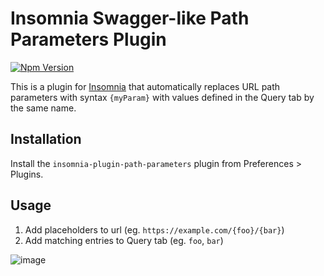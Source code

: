 # Insomnia Swagger-like Path Parameters Plugin

[![Npm Version](https://img.shields.io/npm/v/insomnia-plugin-path-parameters.svg)](https://www.npmjs.com/package/insomnia-plugin-path-parameters)

This is a plugin for [Insomnia](https://insomnia.rest) that automatically replaces URL path
parameters with syntax `{myParam}` with values defined in the Query tab by the same name.

## Installation

Install the `insomnia-plugin-path-parameters` plugin from Preferences > Plugins.

## Usage

1. Add placeholders to url (eg. `https://example.com/{foo}/{bar}`)
2. Add matching entries to Query tab (eg. `foo`, `bar`)

![image](https://user-images.githubusercontent.com/587576/77125299-a2153880-6a02-11ea-80aa-75f7a937fcbb.png)
